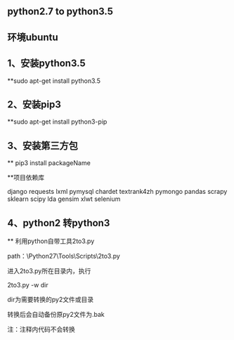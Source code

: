## python2.7 to python3.5

## 环境ubuntu

## 1、安装python3.5

**sudo apt-get install python3.5

## 2、安装pip3

**sudo apt-get install python3-pip

## 3、安装第三方包

** pip3 install packageName

**项目依赖库

django
requests
lxml
pymysql
chardet
textrank4zh
pymongo
pandas
scrapy
sklearn
scipy
lda
gensim
xlwt
selenium

## 4、python2 转python3

** 利用python自带工具2to3.py

path：\Python27\Tools\Scripts\2to3.py

进入2to3.py所在目录内，执行

2to3.py -w dir

dir为需要转换的py2文件或目录

转换后会自动备份原py2文件为.bak

注：注释内代码不会转换